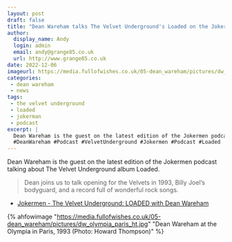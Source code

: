 ```yaml
---
layout: post
draft: false
title: "Dean Wareham talks The Velvet Underground's Loaded on the Jokermen podcast"
author:
  display_name: Andy
  login: admin
  email: andy@grange85.co.uk
  url: http://www.grange85.co.uk
date: 2022-12-06
imageurl: https://media.fullofwishes.co.uk/05-dean_wareham/pictures/dw_olympia_paris_ht.jpg
categories:
 - dean wareham
 - news
tags:
 - the velvet underground
 - loaded
 - jokerman
 - podcast
excerpt: |
  Dean Wareham is the guest on the latest edition of the Jokermen podcast talking about The Velvet Underground album Loaded
  #DeanWareham #Podcast #VelvetUnderground #Jokermen #Podcast #Loaded
---
```

Dean Wareham is the guest on the latest edition of the Jokermen podcast talking about The Velvet Underground album Loaded.

> Dean joins us to talk opening for the Velvets in 1993, Billy Joel’s bodyguard, and a record full of wonderful rock songs.

 - [Jokermen - The Velvet Underground: LOADED with Dean Wareham](https://chartable.com/podcasts/jokermen/episodes/129700323-the-velvet-underground-loaded-with-dean-wareham)

{% ahfowimage "https://media.fullofwishes.co.uk/05-dean_wareham/pictures/dw_olympia_paris_ht.jpg" "Dean Wareham at the Olympia in Paris, 1993 (Photo: Howard Thompson)" %}
